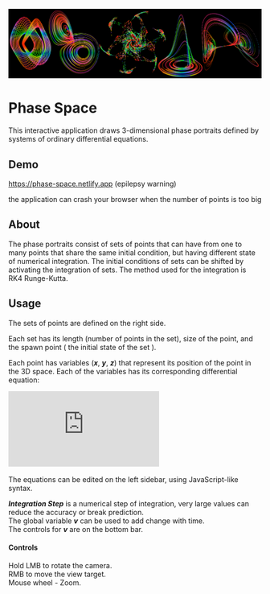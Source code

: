 ![alt text](https://github.com/breadloafsky/phase-space/blob/master/res/1.PNG?raw=true)
# Phase Space
This interactive application draws 3-dimensional phase portraits defined by systems of ordinary differential equations.

## Demo
https://phase-space.netlify.app
(epilepsy warning)

the application can crash your browser when the number of points is too big


## About
The phase portraits consist of sets of points that can have from one to many points that share the same initial condition, but having different state of numerical integration. The initial conditions of sets can be shifted by activating the integration of sets. The method used for the integration is RK4 Runge-Kutta.

## Usage



The sets of points are defined on the right side.

Each set has its length (number of points in the set), size of the point, and the spawn point ( the initial state of the set ).

Each point has variables (***x***, ***y***, ***z***) that represent its position of the point in the 3D space.
Each of the variables has its corresponding differential equation:

![equations](http://latex.codecogs.com/gif.latex?f%27%28x%29%2C%20%0Af%27%28y%29%2C%0Af%27%28z%29)

The equations can be edited on the left sidebar, using JavaScript-like syntax.


***Integration Step*** is a numerical step of integration, very large values can reduce the accuracy or break prediction.\
The global variable ***v*** can be used to add change with time.\
The controls for ***v*** are on the bottom bar.



#### Controls

Hold LMB to rotate the camera.\
RMB to move the view target.\
Mouse wheel - Zoom.
